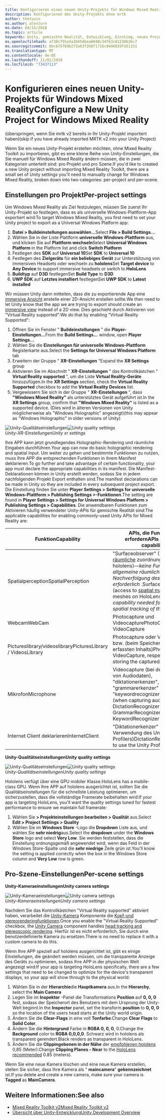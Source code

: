 ```yaml
---
title: Konfigurieren eines neuen Unity-Projekts für Windows Mixed Reality
description: Konfigurieren des Unity-Projekts ohne mrtk
author: thetuvix
ms.author: alexturn
ms.date: 04/15/2018
ms.topic: article
keywords: Unity, gemischte Realität, Entwicklung, Einstieg, neues Projekt
ms.openlocfilehash: af30cf91eda1b654bea6048c34f63c61238626c7
ms.sourcegitcommit: 6bc6757b9b273a63f260f1716c944603dfa51151
ms.translationtype: MT
ms.contentlocale: de-DE
ms.lasthandoff: 11/01/2019
ms.locfileid: "73437113"
---
```

# <a name="configure-a-new-unity-project-for-windows-mixed-reality"></a><span data-ttu-id="c956d-104">Konfigurieren eines neuen Unity-Projekts für Windows Mixed Reality</span><span class="sxs-lookup"><span data-stu-id="c956d-104">Configure a New Unity Project for Windows Mixed Reality</span></span> 

<span data-ttu-id="c956d-105">(überspringen, wenn Sie mrtk v2 bereits in Ihr Unity-Projekt importiert haben)</span><span class="sxs-lookup"><span data-stu-id="c956d-105">(skip if you have already imported MRTK v2 into your Unity Project)</span></span>

<span data-ttu-id="c956d-106">Wenn Sie ein neues Unity-Projekt erstellen möchten, ohne Mixed Reality Toolkit zu importieren, gibt es eine kleine Reihe von Unity-Einstellungen, die Sie manuell für Windows Mixed Reality ändern müssen, die in zwei Kategorien unterteilt sind: pro Projekt und pro Szene.</span><span class="sxs-lookup"><span data-stu-id="c956d-106">If you'd like to created a new Unity project without importing Mixed Reality Toolkit, there are a small set of Unity settings you'll need to manually change for Windows Mixed Reality, broken down into two categories: per-project and per-scene.</span></span>

## <a name="per-project-settings"></a><span data-ttu-id="c956d-107">Einstellungen pro Projekt</span><span class="sxs-lookup"><span data-stu-id="c956d-107">Per-project settings</span></span>

<span data-ttu-id="c956d-108">Um Windows Mixed Reality als Ziel festzulegen, müssen Sie zuerst Ihr Unity-Projekt so festlegen, dass es als universelle Windows-Plattform-App exportiert wird:</span><span class="sxs-lookup"><span data-stu-id="c956d-108">To target Windows Mixed Reality, you first need to set your Unity project to export as a Universal Windows Platform app:</span></span> 
1. <span data-ttu-id="c956d-109">**Datei > Buildeinstellungen auswählen...**</span><span class="sxs-lookup"><span data-stu-id="c956d-109">Select **File > Build Settings...**</span></span>
2. <span data-ttu-id="c956d-110">Wählen Sie in der Liste Plattform **universelle Windows-Plattform** aus, und klicken Sie auf **Plattform wechseln**</span><span class="sxs-lookup"><span data-stu-id="c956d-110">Select **Universal Windows Platform** in the Platform list and click **Switch Platform**</span></span>
3. <span data-ttu-id="c956d-111">Festlegen des **SDK** auf **Universal 10**</span><span class="sxs-lookup"><span data-stu-id="c956d-111">Set **SDK** to **Universal 10**</span></span>
4. <span data-ttu-id="c956d-112">Festlegen des **Zielgeräts** für **ein beliebiges Gerät** zur Unterstützung von immersiven Headsets oder wechseln zu **hololens**</span><span class="sxs-lookup"><span data-stu-id="c956d-112">Set **Target device** to **Any Device** to support immersive headsets or switch to **HoloLens**</span></span>
5. <span data-ttu-id="c956d-113">**Buildtyp** auf **D3D** festlegen</span><span class="sxs-lookup"><span data-stu-id="c956d-113">Set **Build Type** to **D3D**</span></span>
6. <span data-ttu-id="c956d-114">**UWP SDK** auf **Letztes installiert** festlegen</span><span class="sxs-lookup"><span data-stu-id="c956d-114">Set **UWP SDK** to **Latest installed**</span></span>

<span data-ttu-id="c956d-115">Wir müssen Unity dann mitteilen, dass die zu exportierende App eine [immersive Ansicht](app-views.md) anstelle einer 2D-Ansicht erstellen sollte.</span><span class="sxs-lookup"><span data-stu-id="c956d-115">We then need to let Unity know that the app we are trying to export should create an [immersive view](app-views.md) instead of a 2D view.</span></span> <span data-ttu-id="c956d-116">Dies geschieht durch Aktivieren von "Virtual Reality supported":</span><span class="sxs-lookup"><span data-stu-id="c956d-116">We do that by enabling "Virtual Reality Supported":</span></span>
1. <span data-ttu-id="c956d-117">Öffnen Sie im Fenster " **Buildeinstellungen** " die **Player-Einstellungen...**</span><span class="sxs-lookup"><span data-stu-id="c956d-117">From the **Build Settings...** window, open **Player Settings...**</span></span>
2. <span data-ttu-id="c956d-118">Wählen Sie die **Einstellungen für universelle Windows-Plattform** Registerkarte aus.</span><span class="sxs-lookup"><span data-stu-id="c956d-118">Select the **Settings for Universal Windows Platform** tab</span></span>
3. <span data-ttu-id="c956d-119">Erweitern der Gruppe " **XR-Einstellungen** "</span><span class="sxs-lookup"><span data-stu-id="c956d-119">Expand the **XR Settings** group</span></span>
4. <span data-ttu-id="c956d-120">Aktivieren Sie im Abschnitt " **XR-Einstellungen** " das Kontrollkästchen " **Virtual Reality supported** ", um die Liste **Virtual Reality-Geräte** hinzuzufügen.</span><span class="sxs-lookup"><span data-stu-id="c956d-120">In the **XR Settings** section, check the **Virtual Reality Supported** checkbox to add the **Virtual Reality Devices** list.</span></span>
5. <span data-ttu-id="c956d-121">Vergewissern Sie sich in der Gruppe " **XR-Einstellungen** ", dass **"Windows Mixed Reality"** als unterstütztes Gerät aufgeführt ist.</span><span class="sxs-lookup"><span data-stu-id="c956d-121">In the **XR Settings** group, confirm that **"Windows Mixed Reality"** is listed as a supported device.</span></span> <span data-ttu-id="c956d-122">(Dies wird in älteren Versionen von Unity möglicherweise als "Windows Holographic" angezeigt)</span><span class="sxs-lookup"><span data-stu-id="c956d-122">(this may appear as "Windows Holographic" in older versions of Unity)</span></span>

<span data-ttu-id="c956d-123">![Unity-Qualitätseinstellungen](images/getting-started-unity-quality-settings.jpg)</span><span class="sxs-lookup"><span data-stu-id="c956d-123">![Unity quality settings](images/getting-started-unity-quality-settings.jpg)</span></span><br>
<span data-ttu-id="c956d-124">*Unity-XR-Einstellungen*</span><span class="sxs-lookup"><span data-stu-id="c956d-124">*Unity xr settings*</span></span>

<span data-ttu-id="c956d-125">Ihre APP kann jetzt grundlegendes Holographic-Rendering und räumliche Eingaben durchführen.</span><span class="sxs-lookup"><span data-stu-id="c956d-125">Your app can now do basic holographic rendering and spatial input.</span></span> <span data-ttu-id="c956d-126">Um weiter zu gehen und bestimmte Funktionen zu nutzen, muss Ihre APP die entsprechenden Funktionen in ihrem Manifest deklarieren.</span><span class="sxs-lookup"><span data-stu-id="c956d-126">To go further and take advantage of certain functionality, your app must declare the appropriate capabilities in its manifest.</span></span> <span data-ttu-id="c956d-127">Die Manifest-Deklarationen können in Unity erstellt werden, sodass Sie in jedem nachfolgenden Projekt Export enthalten sind.</span><span class="sxs-lookup"><span data-stu-id="c956d-127">The manifest declarations can be made in Unity so they are included in every subsequent project export.</span></span> <span data-ttu-id="c956d-128">Die Einstellung finden Sie unter **Player Settings > Settings for universelle Windows-Plattform > Publishing Settings >-Funktionen**.</span><span class="sxs-lookup"><span data-stu-id="c956d-128">The setting are found in **Player Settings > Settings for Universal Windows Platform > Publishing Settings > Capabilities**.</span></span> <span data-ttu-id="c956d-129">Die anwendbaren Funktionen zum Aktivieren häufig verwendeter Unity-APIs für gemischte Realität sind:</span><span class="sxs-lookup"><span data-stu-id="c956d-129">The applicable capabilities for enabling commonly-used Unity APIs for Mixed Reality are:</span></span>

|  <span data-ttu-id="c956d-130">Funktion</span><span class="sxs-lookup"><span data-stu-id="c956d-130">Capability</span></span>  |  <span data-ttu-id="c956d-131">APIs, die Funktionen erfordern</span><span class="sxs-lookup"><span data-stu-id="c956d-131">APIs requiring capability</span></span> | 
|----------|----------|
|  <span data-ttu-id="c956d-132">Spatialperception</span><span class="sxs-lookup"><span data-stu-id="c956d-132">SpatialPerception</span></span>  |  <span data-ttu-id="c956d-133">"Surfaceobserver" (Zugriff auf [räumliche](spatial-mapping.md) zuordnungsnetze in hololens)&mdash;*keine Funktion für die allgemeine räumliche Nachverfolgung des Headsets erforderlich* .</span><span class="sxs-lookup"><span data-stu-id="c956d-133">SurfaceObserver (access to [spatial mapping](spatial-mapping.md) meshes on HoloLens)&mdash;*No capability needed for general spatial tracking of the headset*</span></span> | 
|  <span data-ttu-id="c956d-134">Webcam</span><span class="sxs-lookup"><span data-stu-id="c956d-134">WebCam</span></span>  |  <span data-ttu-id="c956d-135">Photocapture und Videocapture</span><span class="sxs-lookup"><span data-stu-id="c956d-135">PhotoCapture and VideoCapture</span></span> | 
|  <span data-ttu-id="c956d-136">Pictureslibrary/videoslibrary</span><span class="sxs-lookup"><span data-stu-id="c956d-136">PicturesLibrary / VideosLibrary</span></span>  |  <span data-ttu-id="c956d-137">Photocapture oder Videocapture bzw. (beim Speichern des erfassten Inhalts)</span><span class="sxs-lookup"><span data-stu-id="c956d-137">PhotoCapture or VideoCapture, respectively (when storing the captured content)</span></span> | 
|  <span data-ttu-id="c956d-138">Mikrofon</span><span class="sxs-lookup"><span data-stu-id="c956d-138">Microphone</span></span>  |  <span data-ttu-id="c956d-139">Videocapture (bei der Erfassung von Audiodaten), "diktationerkenzer", "grammarerkenzer" und "keywordrecognizer"</span><span class="sxs-lookup"><span data-stu-id="c956d-139">VideoCapture (when capturing audio), DictationRecognizer, GrammarRecognizer, and KeywordRecognizer</span></span> | 
|  <span data-ttu-id="c956d-140">Internet Client deklarieren</span><span class="sxs-lookup"><span data-stu-id="c956d-140">InternetClient</span></span>  |  <span data-ttu-id="c956d-141">"Diktationerkenzer" (und für die Verwendung des Unity-Profilers)</span><span class="sxs-lookup"><span data-stu-id="c956d-141">DictationRecognizer (and to use the Unity Profiler)</span></span> | 

<span data-ttu-id="c956d-142">**Unity-Qualitätseinstellungen**</span><span class="sxs-lookup"><span data-stu-id="c956d-142">**Unity quality settings**</span></span>

<span data-ttu-id="c956d-143">![Unity-Qualitätseinstellungen](images/getting-started-unity-quality-settings.jpg)</span><span class="sxs-lookup"><span data-stu-id="c956d-143">![Unity quality settings](images/getting-started-unity-quality-settings.jpg)</span></span><br>
<span data-ttu-id="c956d-144">*Unity-Qualitätseinstellungen*</span><span class="sxs-lookup"><span data-stu-id="c956d-144">*Unity quality settings*</span></span>

<span data-ttu-id="c956d-145">Hololens verfügt über eine GPU mobiler Klasse.</span><span class="sxs-lookup"><span data-stu-id="c956d-145">HoloLens has a mobile-class GPU.</span></span> <span data-ttu-id="c956d-146">Wenn Ihre APP auf hololens ausgerichtet ist, sollten Sie die Qualitätseinstellungen für die schnellste Leistung optimieren, um sicherzustellen, dass die vollständige Framerate beibehalten wird:</span><span class="sxs-lookup"><span data-stu-id="c956d-146">If your app is targeting HoloLens, you'll want the quality settings tuned for fastest performance to ensure we maintain full framerate:</span></span>
1. <span data-ttu-id="c956d-147">Wählen Sie **> Projekteinstellungen bearbeiten > Qualität** aus.</span><span class="sxs-lookup"><span data-stu-id="c956d-147">Select **Edit > Project Settings > Quality**</span></span>
2. <span data-ttu-id="c956d-148">Wählen Sie im **Windows Store** -Logo die **Dropdown** Liste aus, und wählen Sie **sehr niedrig**aus.</span><span class="sxs-lookup"><span data-stu-id="c956d-148">Select the **dropdown** under the **Windows Store** logo and select **Very Low**.</span></span> <span data-ttu-id="c956d-149">Sie werden feststellen, dass die Einstellung ordnungsgemäß angewendet wird, wenn das Feld in der Windows Store-Spalte und die **sehr niedrige** Zeile grün ist.</span><span class="sxs-lookup"><span data-stu-id="c956d-149">You'll know the setting is applied correctly when the box in the Windows Store column and **Very Low** row is green.</span></span>

## <a name="per-scene-settings"></a><span data-ttu-id="c956d-150">Pro-Szene-Einstellungen</span><span class="sxs-lookup"><span data-stu-id="c956d-150">Per-scene settings</span></span>

<span data-ttu-id="c956d-151">**Unity-Kameraeinstellungen**</span><span class="sxs-lookup"><span data-stu-id="c956d-151">**Unity camera settings**</span></span>

<span data-ttu-id="c956d-152">![Unity-Kameraeinstellungen](images/Unitycamerasettings.png)</span><span class="sxs-lookup"><span data-stu-id="c956d-152">![Unity camera settings](images/Unitycamerasettings.png)</span></span><br>
<span data-ttu-id="c956d-153">*Unity-Kameraeinstellungen*</span><span class="sxs-lookup"><span data-stu-id="c956d-153">*Unity camera settings*</span></span>

<span data-ttu-id="c956d-154">Nachdem Sie das Kontrollkästchen "Virtual Reality supported" aktiviert haben, verarbeitet die [Unity-Kamera](camera-in-unity.md) Komponente die [Kopf-und stereorenderingfunktionen](rendering.md).</span><span class="sxs-lookup"><span data-stu-id="c956d-154">Once you enable the "Virtual Reality Supported" checkbox, the [Unity Camera](camera-in-unity.md) component handles [head tracking and stereoscopic rendering](rendering.md).</span></span> <span data-ttu-id="c956d-155">Hierfür ist es nicht erforderlich, Sie durch eine benutzerdefinierte Kamera zu ersetzen.</span><span class="sxs-lookup"><span data-stu-id="c956d-155">There is no need to replace it with a custom camera to do this.</span></span>

<span data-ttu-id="c956d-156">Wenn Ihre APP speziell auf hololens ausgerichtet ist, gibt es einige Einstellungen, die geändert werden müssen, um die transparente Anzeige des Geräts zu optimieren, sodass Ihre APP in der physischen Welt angezeigt wird:</span><span class="sxs-lookup"><span data-stu-id="c956d-156">If your app is targeting HoloLens specifically, there are a few settings that need to be changed to optimize for the device's transparent displays, so your app will show through to the physical world:</span></span>
1. <span data-ttu-id="c956d-157">Wählen Sie in der **Hierarchie**die **Hauptkamera** aus.</span><span class="sxs-lookup"><span data-stu-id="c956d-157">In the **Hierarchy**, select the **Main Camera**</span></span>
2. <span data-ttu-id="c956d-158">Legen Sie im **Inspektor** -Panel die Transformations **Position** auf **0, 0, 0** fest, sodass der Speicherort des Benutzers mit dem Ursprung der Unity-Welt beginnt.</span><span class="sxs-lookup"><span data-stu-id="c956d-158">In the **Inspector** panel, set the transform **position** to **0, 0, 0** so the location of the users head starts at the Unity world origin.</span></span>
3. <span data-ttu-id="c956d-159">Ändern Sie die **Clear-Flags** in eine voll **Tonfarbe**.</span><span class="sxs-lookup"><span data-stu-id="c956d-159">Change **Clear Flags** to **Solid Color**.</span></span>
4. <span data-ttu-id="c956d-160">Ändern Sie die **Hintergrund** Farbe in **RGBA 0, 0, 0**, 0.</span><span class="sxs-lookup"><span data-stu-id="c956d-160">Change the **Background** color to **RGBA 0,0,0,0**.</span></span> <span data-ttu-id="c956d-161">Schwarz wird in hololens als transparent gerendert.</span><span class="sxs-lookup"><span data-stu-id="c956d-161">Black renders as transparent in HoloLens.</span></span>
5. <span data-ttu-id="c956d-162">Ändern Sie die **Clippingebenen in der Nähe** der [empfohlenen hololens](camera-in-unity.md#clip-planes) 0,85 (Meter).</span><span class="sxs-lookup"><span data-stu-id="c956d-162">Change **Clipping Planes - Near** to the [HoloLens recommended](camera-in-unity.md#clip-planes) 0.85 (meters).</span></span>

<span data-ttu-id="c956d-163">Wenn Sie eine neue Kamera löschen und eine neue Kamera erstellen, stellen Sie sicher, dass Ihre Kamera als " **maincamera**" **gekennzeichnet** ist.</span><span class="sxs-lookup"><span data-stu-id="c956d-163">If you delete and create a new camera, make sure your camera is **Tagged** as **MainCamera**.</span></span>


## <a name="see-also"></a><span data-ttu-id="c956d-164">Weitere Informationen:</span><span class="sxs-lookup"><span data-stu-id="c956d-164">See also</span></span>
* [<span data-ttu-id="c956d-165">Mixed Reality Toolkit v2</span><span class="sxs-lookup"><span data-stu-id="c956d-165">Mixed Reality Toolkit v2</span></span>](mrtk-getting-started.md)
* [<span data-ttu-id="c956d-166">Übersicht über Unity-Entwicklung</span><span class="sxs-lookup"><span data-stu-id="c956d-166">Unity Development Overview</span></span>](unity-development-overview.md)
